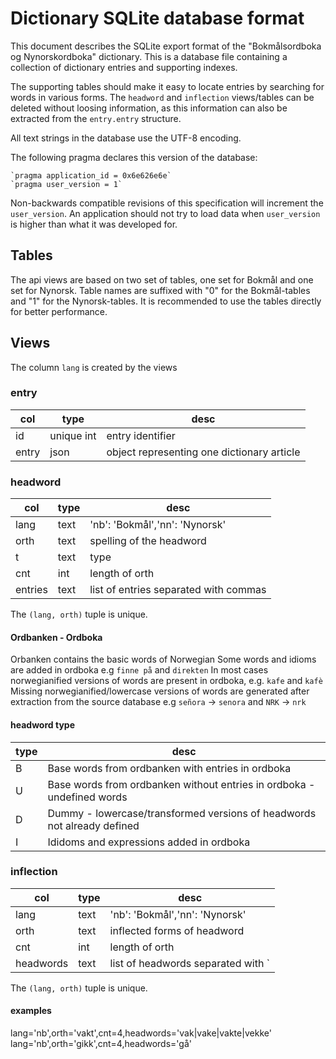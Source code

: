 # Dictionary SQLite database format
This document describes the SQLite export format of the "Bokmålsordboka og
Nynorskordboka" dictionary.  This is a database file containing a collection of
dictionary entries and supporting indexes.

The supporting tables should make it easy to locate entries by searching for
words in various forms.  The `headword` and `inflection` views/tables can be
deleted without loosing information, as this information can also be extracted
from the `entry.entry` structure.

All text strings in the database use the UTF-8 encoding.

The following pragma declares this version of the database:
```
`pragma application_id = 0x6e626e6e`
`pragma user_version = 1`
```
Non-backwards compatible revisions of this specification will increment the `user_version`.
An application should not try to load data when `user_version` is higher than what it was
developed for.

## Tables
The api views are based on two set of tables, one set for Bokmål and one set for Nynorsk.
Table names are suffixed with "0" for the Bokmål-tables and "1" for the Nynorsk-tables.
It is recommended to use the tables directly for better performance.

## Views
The column `lang` is created by the views

### entry
col       |type|desc
----------|----|---------
id        |unique int| entry identifier
entry     |json| object representing one dictionary article

### headword
col       |type|desc
----------|----|-----
lang      |text| 'nb': 'Bokmål','nn': 'Nynorsk'
orth      |text|spelling of the headword
t         |text|type
cnt       |int |length of orth
entries   |text|list of entries separated with commas

The `(lang, orth)` tuple is unique.


#### Ordbanken - Ordboka
Orbanken contains the basic words of Norwegian
Some words and idioms are added in ordboka e.g `finne på` and `direkten`
In most cases norwegianified versions of words are present in ordboka, e.g. `kafe` and `kafè`
Missing norwegianified/lowercase versions of words are generated after extraction
from the source database e.g `señora` -> `senora` and `NRK` -> `nrk`

#### headword type
type      |desc
----------|---------
B         |Base words from ordbanken with entries in ordboka
U         |Base words from ordbanken without entries in ordboka - undefined words
D         |Dummy - lowercase/transformed versions of headwords not already defined
I         |Ididoms and expressions added in ordboka

### inflection
col       | type |desc
----------|------|----
lang      | text |'nb': 'Bokmål','nn': 'Nynorsk'
orth      | text |inflected forms of headword
cnt       | int  |length of orth
headwords | text |list of headwords separated with `|`

The `(lang, orth)` tuple is unique.

#### examples
lang='nb',orth='vakt',cnt=4,headwords='vak|vake|vakte|vekke'
lang='nb',orth='gikk',cnt=4,headwords='gå'